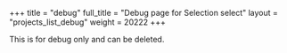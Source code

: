 +++
title = "debug"
full_title = "Debug page for Selection select"
layout = "projects_list_debug"
weight = 20222
+++

This is for debug only and can be deleted.